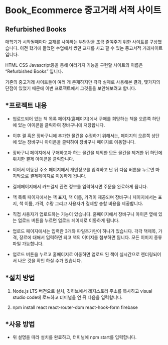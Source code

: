 # Book_Ecommerce 중고거래 서적 사이트
## Refurbished Books



매학기가 시작될때마다 교재를 사야하는 부담감을 조금 줄여주기 위한 사이트를 구상했습니다. 이전 학기에 들었던 수업에서 썼던 교재를 사고 팔 수 있는 중고서적 거래사이트입니다.

HTML CSS Javascript등을 통해 여러가지 기능을 구현할 사이트의 이름은 “Refurbished Books” 입니다.

기존의 중고거래 사이트들이 여러 개 존재하지만 각각 실제로 사용해본 결과, 몇가지의 단점이 있었기 때문에 이번 프로젝트에서 그것들을 보안해보려고 합니다.


*프로젝트 내용
-----------------------------------------------------------------------------------

+ 업로드되어 있는 책 목록 페이지(홈페이지)에서 구매를 희망하는 책을 오른쪽 하단에 있는 아이콘을 클릭하여 장바구니에 저장합니다.

+ 이후 결 혹은 장바구니에 추가한 물건을 수정하기 위해서는, 페이지의 오른쪽 상단에 있는 장바구니 아이콘을 클릭하여 장바구니 페이지로 이동합니다.

+ 장바구니 페이지에서 구매하고자 하는 물건을 제외한 모든 물건을 제거한 뒤 하단에 위치한 결제 아이콘을 클릭합니다.

+ 이어서 이동된 주소 페이지에서 개인정보를 입력하고 난 뒤 다음 버튼을 누르면 마지막으로 결제페이지로 이동하게 됩니다.

+ 결제페이지에서 카드결제 관련 정보를 입력하시면 주문을 완료하게 됩니다.

+ 책 목록 페이지에서는 책 표지, 책 이름, 가격이 제공되며 장바구니 페이지에서는 표지, 책 이름, 가격, 수량 그리고 사용자가 결제할 총합 비용을 제공합니다.

+ 직접 사용자가 업로드하는 기능이 있습니다. 홈페이지에서 장바구니 아이콘 옆에 있는 업로드 버튼을 누르면 업로드 페이지로 이동하게 됩니다.

+ 업로드 페이지에서는 입력란 3개와 파일추가란이 하나가 있습니다. 각각 책제목, 가격, 장르에 대해서 입력하면 되고 책의 이미지를 첨부하면 됩니다. 모든 이미지 종류 파일 가능합니다.

+ 업로드 버튼을 누르고 홈페이지로 이동하면 업로드 된 책이 실시간으로 렌더링되어서 나은 것을 확인 하실 수가 있습니다.

*설치 방법
-------------------------------------------------------------------------------------

1. Node.js LTS 버전으로 설치, 깃허브에서 레지스토리 주소를 복사하고 visual studio code에 로드하고 터미널을 연 뒤 다음을 입력합니다.


2. npm install react react-router-dom react-hook-form firebase


*사용 방법
------------------------------------------------------------------------------------------

+ 위 설명을 따라 설치를 완료하고, 터미널에 npm start를 입력합니다.
